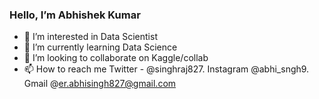 ### Hello, I’m Abhishek Kumar


- 👀 I’m interested in Data Scientist
- 🌱 I’m currently learning Data Science
- 💞️ I’m looking to collaborate on Kaggle/collab
- 📫 How to reach me Twitter - @singhraj827. Instagram @abhi_sngh9. Gmail @er.abhisingh827@gmail.com

<!---
singhraj827/singhraj827 is a ✨ special ✨ repository because its `README.md` (this file) appears on your GitHub profile.
You can click the Preview link to take a look at your changes.
--->

